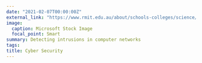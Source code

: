 ```yaml
---
date: "2021-02-07T00:00:00Z"
external_link: "https://www.rmit.edu.au/about/schools-colleges/science/research/research-centres-groups/information-security-and-network-science"
image:
  caption: Microsoft Stock Image
  focal_point: Smart
summary: Detecting intrusions in computer networks
tags:
title: Cyber Security
---
```


